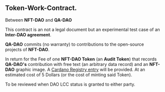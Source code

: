 ## Token-Work-Contract.

Between **NFT-DAO** and **QA-DAO**

This contract is an not a legal document but an experimental test case of an **Inter-DAO agreement**.

**QA-DAO** commits (no warranty) to contributions to the open-source projects of **NFT-DAO**.

In return for the Fee of one **NFT-DAO Token** (an **Audit Token**) that records **QA-DAO's** contribution with free text (an arbitrary data record) and an **NFT-DAO** graphic image. A [Cardano Registry entry](https://forum.cardano.org/t/introducing-the-cardano-token-registry-for-on-chain-identifiers/57594) will be provided. At an estimated cost of 5 Dollars (or the cost of minting said Token).

To be reviewed when DAO LCC status is granted to either party.

